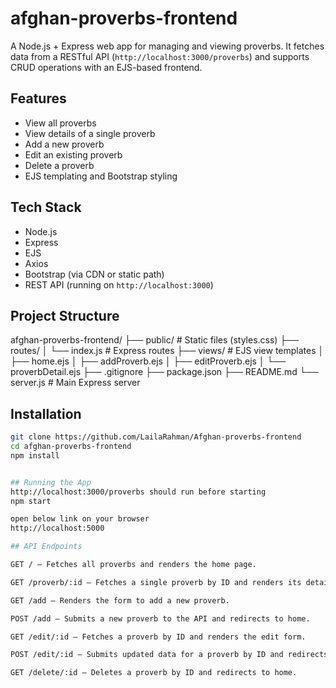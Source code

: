 # afghan-proverbs-frontend

A Node.js + Express web app for managing and viewing proverbs. It fetches data from a RESTful API (`http://localhost:3000/proverbs`) and supports CRUD operations with an EJS-based frontend.

## Features

- View all proverbs
- View details of a single proverb
- Add a new proverb
- Edit an existing proverb
- Delete a proverb
- EJS templating and Bootstrap styling

## Tech Stack

- Node.js
- Express
- EJS
- Axios
- Bootstrap (via CDN or static path)
- REST API (running on `http://localhost:3000`)

## Project Structure

afghan-proverbs-frontend/
├── public/ # Static files (styles.css)
├── routes/
│ └── index.js # Express routes
├── views/ # EJS view templates
│ ├── home.ejs
│ ├── addProverb.ejs
│ ├── editProverb.ejs
│ └── proverbDetail.ejs
├── .gitignore
├── package.json
├── README.md
└── server.js # Main Express server

## Installation

```bash
git clone https://github.com/LailaRahman/Afghan-proverbs-frontend
cd afghan-proverbs-frontend
npm install


## Running the App
http://localhost:3000/proverbs should run before starting
npm start

open below link on your browser
http://localhost:5000

## API Endpoints

GET / — Fetches all proverbs and renders the home page.

GET /proverb/:id — Fetches a single proverb by ID and renders its detail view.

GET /add — Renders the form to add a new proverb.

POST /add — Submits a new proverb to the API and redirects to home.

GET /edit/:id — Fetches a proverb by ID and renders the edit form.

POST /edit/:id — Submits updated data for a proverb by ID and redirects to home.

GET /delete/:id — Deletes a proverb by ID and redirects to home.

```
